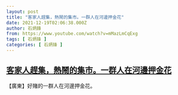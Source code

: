 ```yaml
---
layout: post
title: "客家人趕集，熱鬧的集市。一群人在河邊押金花"
date: 2021-12-19T02:06:38.000Z
author: 石炳鋒
from: https://www.youtube.com/watch?v=mMazLmCqExg
tags: [ 石炳锋 ]
categories: [ 石炳锋 ]
---
```

<!--1639879598000-->
[客家人趕集，熱鬧的集市。一群人在河邊押金花](https://www.youtube.com/watch?v=mMazLmCqExg)
------

<div>
【廣東】好賭的一群人在河邊押金花。
</div>
